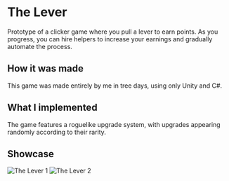 # The Lever

Prototype of a clicker game where you pull a lever to earn points. As you progress, you can hire helpers to increase your earnings and gradually automate the process.

## How it was made
This game was made entirely by me in tree days, using only Unity and C#.

## What I implemented
The game features a roguelike upgrade system, with upgrades appearing randomly according to their rarity.

## Showcase

![The Lever 1](https://github.com/user-attachments/assets/e9b51d58-01f9-4b5f-a167-95d60145a72f)  ![The Lever 2](https://github.com/user-attachments/assets/d349473f-2c93-4da8-b64c-994e586a60ff)
